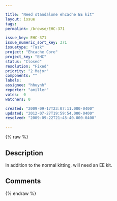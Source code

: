 ```yaml
---

title: "Need standalone ehcache EE kit"
layout: issue
tags: 
permalink: /browse/EHC-371

issue_key: EHC-371
issue_numeric_sort_key: 371
issuetype: "Task"
project: "Ehcache Core"
project_key: "EHC"
status: "Closed"
resolution: "Fixed"
priority: "2 Major"
components: ""
labels: 
assignee: "hhuynh"
reporter: "amiller"
votes:  0
watchers: 0

created: "2009-09-17T23:07:11.000-0400"
updated: "2012-07-27T19:59:54.000-0400"
resolved: "2009-09-22T21:45:40.000-0400"

---
```




{% raw %}



## Description

<div markdown="1" class="description">

In addition to the normal kitting, will need an EE kit.

</div>

## Comments



{% endraw %}
